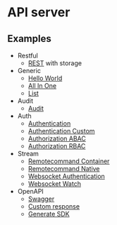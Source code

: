 # API server

## Examples

- Restful
  * [REST](./examples/rest) with storage
- Generic
  * [Hello World](./examples/hello)
  * [All In One](./examples/all)
  * [List](./examples/list)
- Audit
  * [Audit](./examples/audit)
- Auth
  * [Authentication](./examples/authn)
  * [Authentication Custom](./examples/authn-custom)
  * [Authorization ABAC](./examples/authz-abac)
  * [Authorization RBAC](./examples/authz-rbac)
- Stream
  * [Remotecommand Container](./examples/remotecommand-container)
  * [Remotecommand Native](./examples/remotecommand-native)
  * [Websocket Authentication](./examples/websocket-auth)
  * [Websocket Watch](./examples/websocket-watch)
- OpenAPI
  * [Swagger](./examples/swagger)
  * [Custom response](./examples/custom-response)
  * [Generate SDK](./examples/gen-sdk)
